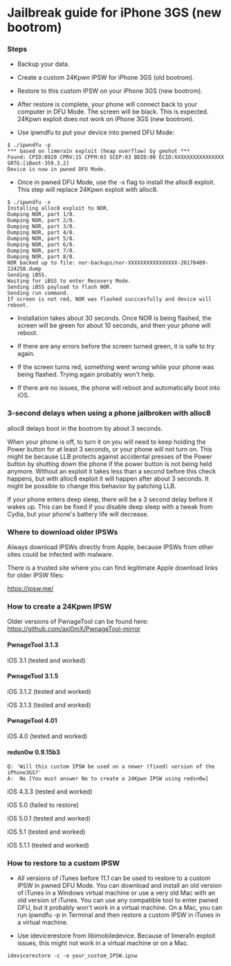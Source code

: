 # Jailbreak guide for iPhone 3GS (new bootrom)

### Steps

* Backup your data.

* Create a custom 24Kpwn IPSW for iPhone 3GS (old bootrom).

* Restore to this custom IPSW on your iPhone 3GS (new bootrom).

* After restore is complete, your phone will connect back to your computer in DFU Mode. The screen will be black. This is expected. 24Kpwn exploit does not work on iPhone 3GS (new bootrom).

* Use ipwndfu to put your device into pwned DFU Mode:

```
$ ./ipwndfu -p
*** based on limera1n exploit (heap overflow) by geohot ***
Found: CPID:8920 CPRV:15 CPFM:03 SCEP:03 BDID:00 ECID:XXXXXXXXXXXXXXXX SRTG:[iBoot-359.3.2]
Device is now in pwned DFU Mode.
```

* Once in pwned DFU Mode, use the -x flag to install the alloc8 exploit. This step will replace 24Kpwn exploit with alloc8.

```
$ ./ipwndfu -x
Installing alloc8 exploit to NOR.
Dumping NOR, part 1/8.
Dumping NOR, part 2/8.
Dumping NOR, part 3/8.
Dumping NOR, part 4/8.
Dumping NOR, part 5/8.
Dumping NOR, part 6/8.
Dumping NOR, part 7/8.
Dumping NOR, part 8/8.
NOR backed up to file: nor-backups/nor-XXXXXXXXXXXXXXXX-20170409-224258.dump
Sending iBSS.
Waiting for iBSS to enter Recovery Mode.
Sending iBSS payload to flash NOR.
Sending run command.
If screen is not red, NOR was flashed succcesfully and device will reboot.
```

* Installation takes about 30 seconds. Once NOR is being flashed, the screen will be green for about 10 seconds, and then your phone will reboot.

* If there are any errors before the screen turned green, it is safe to try again.

* If the screen turns red, something went wrong while your phone was being flashed. Trying again probably won't help.

* If there are no issues, the phone will reboot and automatically boot into iOS.


### 3-second delays when using a phone jailbroken with alloc8

alloc8 delays boot in the bootrom by about 3 seconds.

When your phone is off, to turn it on you will need to keep holding the Power button for at least 3 seconds, or your phone will not turn on. This might be because LLB protects against accidental presses of the Power button by shutting down the phone if the power button is not being held anymore. Without an exploit it takes less than a second before this check happens, but with alloc8 exploit it will happen after about 3 seconds. It might be possible to change this behavior by patching LLB.

If your phone enters deep sleep, there will be a 3 second delay before it wakes up. This can be fixed if you disable deep sleep with a tweak from Cydia, but your phone's battery life will decrease.


### Where to download older IPSWs

Always download IPSWs directly from Apple, because IPSWs from other sites could be infected with malware.

There is a trusted site where you can find legitimate Apple download links for older IPSW files:

https://ipsw.me/


### How to create a 24Kpwn IPSW

Older versions of PwnageTool can be found here: https://github.com/axi0mX/PwnageTool-mirror

#### PwnageTool 3.1.3

iOS 3.1 (tested and worked)


#### PwnageTool 3.1.5

iOS 3.1.2 (tested and worked)

iOS 3.1.3 (tested and worked)


#### PwnageTool 4.01

iOS 4.0 (tested and worked)


#### redsn0w 0.9.15b3

```
Q: 'Will this custom IPSW be used on a newer (fixed) version of the iPhone3GS?' 
A:  No [You must answer No to create a 24Kpwn IPSW using redsn0w]
```

iOS 4.3.3 (tested and worked)

iOS 5.0 (failed to restore)

iOS 5.0.1 (tested and worked)

iOS 5.1 (tested and worked)

iOS 5.1.1 (tested and worked)


### How to restore to a custom IPSW

* All versions of iTunes before 11.1 can be used to restore to a custom IPSW in pwned DFU Mode. You can download and install an old version of iTunes in a Windows virtual machine or use a very old Mac with an old version of iTunes. You can use any compatible tool to enter pwned DFU, but it probably won't work in a virtual machine. On a Mac, you can run ipwndfu -p in Terminal and then restore a custom IPSW in iTunes in a virtual machine.

* Use idevicerestore from libimobiledevice. Because of limera1n exploit issues, this might not work in a virtual machine or on a Mac.
```
idevicerestore -c -e your_custom_IPSW.ipsw
```
